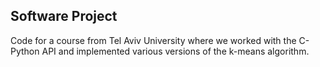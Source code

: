 ## Software Project

Code for a course from Tel Aviv University where we worked with the C-Python API and implemented various versions of the k-means algorithm.